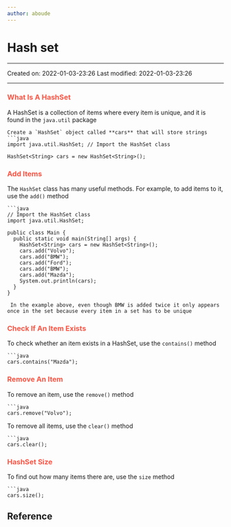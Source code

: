 ```yaml
---
author: aboude
---
```

# Hash set
___

Created on: 2022-01-03-23:26
Last modified: 2022-01-03-23:26

___

### <span style="color: #ff5545;text-transform: capitalize;">what is a hashSet</span>
A HashSet is a collection of items where every item is unique, and it is found in the `java.util` package

```ad-example
Create a `HashSet` object called **cars** that will store strings
```java
import java.util.HashSet; // Import the HashSet class

HashSet<String> cars = new HashSet<String>();
```

### <span style="color: #ff5545;text-transform: capitalize;">add items</span>
The `HashSet` class has many useful methods. For example, to add items to it, use the `add()` method

```ad-example
```java
// Import the HashSet class
import java.util.HashSet;

public class Main {
  public static void main(String[] args) {
    HashSet<String> cars = new HashSet<String>();
    cars.add("Volvo");
    cars.add("BMW");
    cars.add("Ford");
    cars.add("BMW");
    cars.add("Mazda");
    System.out.println(cars);
  }
}
```

```ad-note
 In the example above, even though BMW is added twice it only appears once in the set because every item in a set has to be unique
```

### <span style="color: #ff5545;text-transform: capitalize;">check if an item exists</span>
To check whether an item exists in a HashSet, use the `contains()` method

```ad-example
```java
cars.contains("Mazda");
```

### <span style="color: #ff5545;text-transform: capitalize;">remove an item</span>
To remove an item, use the `remove()` method
```ad-example
```java
cars.remove("Volvo");
```

To remove all items, use the `clear()` method

```ad-example
```java
cars.clear();
```

### <span style="color: #ff5545;text-transform: capitalize;">hashSet size</span>

To find out how many items there are, use the `size` method
```ad-example
```java
cars.size();
```

## Reference
